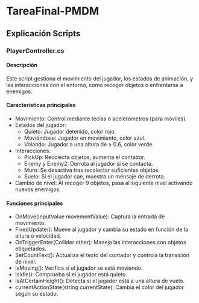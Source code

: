 # TareaFinal-PMDM

## Explicación Scripts 

### PlayerController.cs


#### Descripción
Este script gestiona el movimiento del jugador, los estados de animación, y las interacciones con el entorno, como recoger objetos o enfrentarse a enemigos.

 #### Características principales
- Movimiento: Control mediante teclas o acelerómetros (para móviles).
- Estados del jugador:
    - Quieto: Jugador detenido, color rojo.
    - Moviéndose: Jugador en movimiento, color azul.
    - Volando: Jugador a una altura de ≥ 0.6, color verde.
- Interacciones:
    - PickUp: Recolecta objetos, aumenta el contador.
    - Enemy y Enemy2: Derrota al jugador si se contacta.
    - Muro: Se desactiva tras recolectar suficientes objetos.
    - Suelo: Si el jugador cae, muestra un mensaje de derrota.
- Cambio de nivel: Al recoger 9 objetos, pasa al siguiente nivel activando nuevos enemigos.
#### Funciones principales
- OnMove(InputValue movementValue): Captura la entrada de movimiento.
- FixedUpdate(): Mueve al jugador y cambia su estado en función de la altura o velocidad.
- OnTriggerEnter(Collider other): Maneja las interacciones con objetos etiquetados.
- SetCountText(): Actualiza el texto del contador y controla la transición de nivel.
- IsMoving(): Verifica si el jugador se está moviendo.
- IsIdle(): Comprueba si el jugador está quieto.
- IsAtCertainHeight(): Detecta si el jugador está a una altura de vuelo.
- currentActionState(string currentState): Cambia el color del jugador según su estado.






